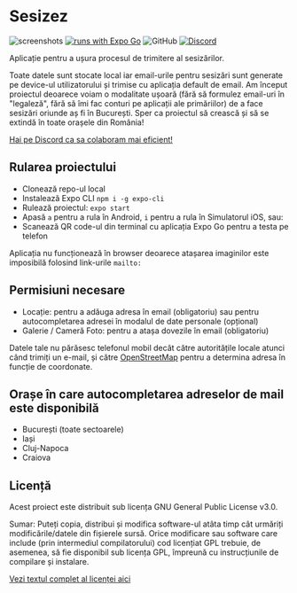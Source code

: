 # Sesizez

![screenshots](https://user-images.githubusercontent.com/17914968/165262030-6bcf93bc-2655-4ccc-90e2-150b93c9ccd9.jpg)
[![runs with Expo Go](https://img.shields.io/badge/Runs%20with%20Expo%20Go-4630EB.svg?style=flat-square&logo=EXPO&labelColor=f3f3f3&logoColor=000)](https://expo.dev/client)
![GitHub](https://img.shields.io/github/license/alexbulintis/sesizez?style=flat-square)
[![Discord](https://img.shields.io/discord/969155519233277952?style=flat-square)](https://discord.gg/qSqZ9PaqQY)

Aplicație pentru a ușura procesul de trimitere al sesizărilor.

Toate datele sunt stocate local iar email-urile pentru sesizări sunt generate pe device-ul utilizatorului și trimise cu aplicația default de email. Am început proiectul deoarece voiam o modalitate ușoară (fără să formulez email-uri în "legaleză", fără să îmi fac conturi pe aplicații ale primăriilor) de a face sesizări oriunde aș fi în București. Sper ca proiectul să crească și să se extindă în toate orașele din România!

[Hai pe Discord ca sa colaboram mai eficient!](https://discord.gg/qSqZ9PaqQY)

## Rularea proiectului

- Clonează repo-ul local
- Instalează Expo CLI `npm i -g expo-cli`
- Rulează proiectul: `expo start`
- Apasă `a` pentru a rula în Android, `i` pentru a rula în Simulatorul iOS, sau:
- Scanează QR code-ul din terminal cu aplicația Expo Go pentru a testa pe telefon

Aplicația nu funcționează în browser deoarece atașarea imaginilor este imposibilă folosind link-urile `mailto:`

## Permisiuni necesare

- Locație: pentru a adăuga adresa în email (obligatoriu) sau pentru autocompletarea adresei în modalul de date personale (opțional)
- Galerie / Cameră Foto: pentru a atașa dovezile în email (obligatoriu)

Datele tale nu părăsesc telefonul mobil decât către autoritățile locale atunci când trimiți un e-mail, și către [OpenStreetMap](https://www.openstreetmap.org/about) pentru a determina adresa în funcție de coordonate.

## Orașe în care autocompletarea adreselor de mail este disponibilă

- București (toate sectoarele)
- Iași
- Cluj-Napoca
- Craiova

## Licență

Acest proiect este distribuit sub licența GNU General Public License v3.0.

Sumar: Puteți copia, distribui și modifica software-ul atâta timp cât urmăriți modificările/datele din fișierele sursă. Orice modificare sau software care include (prin intermediul compilatorului) cod licențiat GPL trebuie, de asemenea, să fie disponibil sub licența GPL, împreună cu instrucțiunile de compilare și instalare.

[Vezi textul complet al licenței aici](<https://tldrlegal.com/license/gnu-general-public-license-v3-(gpl-3)#fulltext>)
